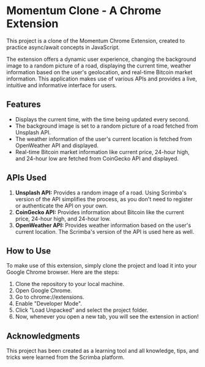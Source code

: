 # Momentum Clone - A Chrome Extension

This project is a clone of the Momentum Chrome Extension, created to practice async/await concepts in JavaScript.

The extension offers a dynamic user experience, changing the background image to a random picture of a road, displaying the current time, weather information based on the user's geolocation, and real-time Bitcoin market information. This application makes use of various APIs and provides a live, intuitive and informative interface for users.

## Features

- Displays the current time, with the time being updated every second.
- The background image is set to a random picture of a road fetched from Unsplash API.
- The weather information of the user's current location is fetched from OpenWeather API and displayed.
- Real-time Bitcoin market information like current price, 24-hour high, and 24-hour low are fetched from CoinGecko API and displayed.

## APIs Used

1. **Unsplash API:** Provides a random image of a road. Using Scrimba's version of the API simplifies the process, as you don't need to register or authenticate the API on your own.
2. **CoinGecko API:** Provides information about Bitcoin like the current price, 24-hour high, and 24-hour low.
3. **OpenWeather API:** Provides weather information based on the user's current location. The Scrimba's version of the API is used here as well.

## How to Use

To make use of this extension, simply clone the project and load it into your Google Chrome browser. Here are the steps:

1. Clone the repository to your local machine.
2. Open Google Chrome.
3. Go to chrome://extensions.
4. Enable "Developer Mode".
5. Click "Load Unpacked" and select the project folder.
6. Now, whenever you open a new tab, you will see the extension in action!

## Acknowledgments

This project has been created as a learning tool and all knowledge, tips, and tricks were learned from the Scrimba platform.
